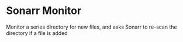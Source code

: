 # Sonarr Monitor
Monitor a series directory for new files, and asks Sonarr to re-scan the directory if a file is added
